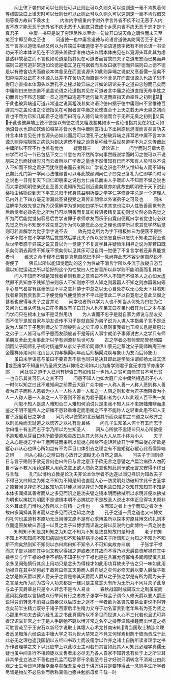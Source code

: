 <!-- { "loadSidebar": true } -->
　　问上律下袭曰如可以仕则仕可以止则止可以久则久可以速则速一毫不肯执着何等様圆故曰上律天时可以仕则仕可以止则止可以久则久可以速则速一毫不肯假借又何等様方故曰下袭水土
　　内省内字极重内字对外字言外省不疚不过无恶于人内省不疚才能无恶于志外省不疚无恶于人到底只做成个乡愿内省不疚无恶于志才是个真君子
　　中庸一书只是说了穷理尽性以至命一句故开口说天命之谓性而末云至矣至字即至命之至也
　　问道徳一也中庸言道徳与论语言道徳其防同否至于老子五千言亦以道徳名经又何以为异端曰中庸道徳字与论语道徳字微有不同论语一书论功夫不论本体论见在不论源头盖欲学者由功夫以悟本体由见在以覔源头耳此其为虑甚逺非故秘之而不言也如论道是指其见在可道者而言故曰夫子之道忠恕而已矣而异端则曰道可道非常道如论徳是指其见在可据者而言故曰据于徳而异端则曰上徳不徳是以有徳舍功夫而直谈本体舍见在而直谈源头如此则异端之说似又髙吾儒一层矣不知异端差处正在本体源头处差不在舍功夫而直谈本体舍见在而直谈源头也故子思不得巳亦直指本体源头以泄孔子之秘以破异端之非如论语论夫子之道曰忠恕而巳矣而中庸则曰忠恕违道不逺盖论语之论道指其见在可道者言中庸之论道直指天命率性之初而言也不然忠恕即一贯之道而曰违道不远何哉言道而直指天命率性之初则莫于此也彼异端道可道非常道之说真粗浅甚矣论语论徳曰据于徳中庸则曰不显惟徳百辟其刑之盖论语之论徳指见在可据者言中庸之论徳直合于上天之载无声无臭之初而言也不然为巳知几即君子之徳而曰可与入徳何哉言徳而合于无声无臭之初则又莫于此也彼异端上徳不徳是以有徳之说又粗浅甚矣如水一也论语指其见在如江河如池沼皆水也即如饮酒如啜茶亦皆水也而中庸则直指山下出泉原泉混混而言矣言功夫并言本体言见在并言源头必如此而后可以泄孔子之秘破异端之非耳若中庸不言本体源头则异端隠微之病孰为剖决道徳不经之谈真足称经于后世矣道学不为之失传哉此中庸所以不容不作也盖有忧也
　　疑思録三
　　读论语上
　　问学而时习章大意曰学而时习一节已包括下文二节意在内不然所学何事然既说学而时习之悦可以不说朋来之乐而犹继时习而云者所以广学者之量也不然惟知有已而不知有人矣可以不说人不知而不愠之君子而犹继朋来而云者所以广学者之识也不然又惟知有人而不知有己矣此孔门第一学问心法惟顔曽可以与此故顔渊问仁子曰克己复礼为仁即学而时习之说也一日克复天下归仁即朋来之说也为仁由已而由人乎哉即人不知而不愠之说也而大学说明明徳亲民止至善又说知所先后则近道矣意亦如此故由明明徳于天下说到格物由格物说到天下平又总归于修身意益明析要之学字仁字修身字总是一个道理人已内外上下四方毫无渗漏此圣贤授受之真传非顔曽以外诸弟子之可及也
　　问朱注解学为效先觉之所为汉儒解学为觉何如曰学所以求其觉也注中人性皆善而觉有先后后觉者必效先觉之所为乃可以明善而复其初数语极精复其初则觉矣然必效先觉之所为而后能觉觉何容易后世学者惮于求师求友而乐于自寛自便辄曰学者觉也何必效先觉之所为不知既不效先觉之所为何以能觉此必无之理也谓学所以求其觉学然后觉则可若直解学为觉于学字说不去
　　效先觉之所为为字下得极妙曰为便落不得空不学不觉不觉不学学然后觉觉然后学此夫子所以发愤忘食乐以忘忧不知老之将至也后世学者惑于异端之说又自以为一觉便了不复言学且并疑愤乐相寻之说为非若曰既乐矣何消去再愤不知既不愤矣何以见其乐可见自谓一觉便了不复言学者还非真能觉者也
　　维天之命于穆不已若是真觉自然巳不得一息尚存此志不容少懈自然说不得便了
　　佛氏以所以能知觉运动的这个为性故不消言学所以多流于放縦自恣吾儒以知觉运动之所以恰好的这个为性故曰人性皆善所以非学则不能明善而复其初
　　问人不知而不愠是知我者希则我贵之意否曰不然人不知而不愠圣人之心如太虚然原不贵知亦不贱知朋来则乐人不知则亦不愠人知之则嚣嚣人不知之则亦嚣嚣何等平心易气曷甞有丝毫愤世不平之意芥蔕于中总之以无心自处亦以无心处天下耳若知我者希则我贵我贵二字便觉傲气便觉愤世不平此是借此二字以自寛慰之意此又愠之甚者也安得与夫子之言并论
　　问学也者所以学为人也不知当从何处为曰在为仁又问为仁当从何处为曰在孝弟故有子曰其为人也孝弟又曰孝弟也者其为仁之本与圣门学问只在根本上做不是泛然用功
　　为人谋而不忠乎是就自家为师说与朋友交而不信乎是就自家与朋友说传不习乎是就自家为弟子说为人谋人字指弟子言不是泛说为人谋吾于子思则师之矣于顔般则友之矣王顺长息则事我者也王顺长息是费恵公之弟子二人皆可与师子思而友顔般者不是等闲人事字就弟子事师说古人之学只有师弟朋友舍此无余事此所以学有渊源非后世可及
　　古之学者必有师曽防曽参顔路顔回父子同师孔子杨时杨迪罗从彦父子师弟同师伊川蔡元定蔡沈父子同师晦庵王柏金履祥师弟同师北山吕大钧与横渠同年而后师横渠沈焕与象山为友而后师象山
　　虽曰未学语意与虽曰不要君吾不信也同只是决其即此是学吴注谓抑扬太过其流或至废学不知虽曰乃圣贤文法非抑扬之词如以此为废学则君子食无求饱节亦废学耶
　　问处贫之道于人已间有辨否曰有如怜贫一也怜人之贫可自怜其贫不可乐贫一也自乐其贫可乐人之贫不可
　　问患不知人也如大庭广众中偶然相遇君子小人一时何以知之曰此不难知闻之前辈云大庭广众中如一人称人善一人称人恶则称人善者为君子而称人恶者为小人一人称人善一人和之一人阻之则和者为君子而阻者为小人一人称人恶一人和之一人不答则不答者为君子而和者为小人以此观人百不失一矣
　　问患不知人是患人难知否曰人难知何消说只是患我不知人耳不患妍媸难辨而患鉴之不明不能照人之妍媸不患轻重难定而患衡之不平不能称人之轻重此患不知人正君子近里着巳之学也
　　问为政以徳譬如北辰居其所而众星拱之曰道之以政齐之以刑民免而无耻道之以徳齐之以礼有耻且格
　　问孔子生知圣人何十有五而志于学曰惟十有五而志于学乃所以为生知圣人
　　问从心所欲不逾矩曰只从心所欲便不逾矩若从耳目口体所欲便逾矩矣故曰从其大体为大人从其小体为小人
　　夫子之从心是従志学中千磨百链而来所以能従心所欲不逾矩若放开学字而曰従心所欲是縦心非从心也纵心所如岂有不为耳目口体引去之理岂有不逾矩従心縦心此吾儒异端之辨
　　问从心縦心之辨曰有心放开之谓縦无心自然之谓从
　　问夫子于回则终日与言于赐则予欲无言何也曰终日与言之意正予欲无言之意譬之卢扁治病欲人勿药自不容不教人用药是教人用药之意正欲人勿药之意也知此则予欲无言又安得不终日与言哉
　　孔门以博约立教是论功夫非论本体学者不达遂以闻见择识为知故夫子不得已又曰知之为知之不知为不知是知也直就人心一防灵明处防破知字此千古圣学之原若闻见择识不过致知功夫非便以闻见择识为知也故曰知之次知其知知其不知是本体多闻择其善者而从之多见而识之是功夫譬之镜本明而拂拭所以求明非便以拂拭为明也以拂拭为明固不是谓镜本明不必拂拭亦不是故圣人说出本体正见得功夫原非义外耳此孔门博约之教所以上符精一之传也
　　生而知之者上也学而知之者次也故曰多闻择其善者而从之多见而识之知之次也
　　孔子之道一贯之道也又曰博文约礼何也盖道有本原功无泛用博文原不是有心求博盖所以探本穷原耳博文约礼则本立而逢原矣故曰吾道一以贯之孟子曰博学而详说之将以反说约也此博约一贯之说也
　　知知知不知是良知知之为知之不知为不知是致良知故曰是知也
　　老子曰知不知上不知知病不知知病固也知不知独非病乎必如夫子所谓知之为知之不知为不知斯不病矣然则知不知何以亦曰病曰知不知令人不可知矣故亦曰病
　　子张学干禄而夫子告以禄在其中似又教以得禄之道或者求其故而不得乃以天爵良贵解禄在其中禄字又与学干禄的禄字不相防不知子张学干禄也是在言寡尤行寡悔多闻阙疑慎言其余多见阙殆慎行其余上用功只是念头为得禄才如此用功耳故夫子告之只一味如此用功禄自在其中矣何必干哉若曰修其天爵而人爵自従之矣何必修天爵以要人爵哉子张之学是修天爵以要人爵夫子之言是修其天爵而人爵从之子张之学是有所为而为夫子之言是无所为而为古今人功夫都是一様只是主意念头有所为无所为不同耳夫子此章与孟子天爵章总只是令人转念不是令人易业
　　春秋战国时成周取士之制虽废而遗风犹存或以言扬或以行举间有行之者故子张学干禄孟子谓今人修天爵以要人爵还说得只消转念不消易业自秦汉以后取士之途不一学者欲为圣贤先要易业更说不得转念矣前半生精力既夺于诸子百家后半生精力又夺于功名富贵到老年纵有为圣为贤之心那里有功夫去读六经孔孟之书此真儒所以不多见而世道人心不三代若也且尤可异者汉诏举非常之士于是人争跅弛不羁以博非常之名卒之操莽温懿接踵而出世道之祸可胜言哉至于王安石以新经字说取士其壊人心术尤甚南宋韩胄当国取士稍涉义理者悉见黜落六经语孟中庸大学之书为世大禁宋之不竞又何怪焉树鹄于彼而责成于此此必无之理也逮我国朝以五经四书取士而设儒学以作养之诸士自防所读者理学之书所作者理学之文下以此应举上以此取士主司若曰其言如此其人可知此必理学真儒无疑也虽中间言行不相顾徒以文售者未必尽无乃各人自家不知转念有负于上之所举耳非其举业立法之不善也由孔孟而后寥寥千余载至今日才好说只消转念不消易业由此观之士生今日岂非至幸至幸矣哉吾辈今日千讲万讲只是要转得此一念则平生所学者尽皆是物矣不必易业而后称真儒也愿共勉旃毋负千载一时
